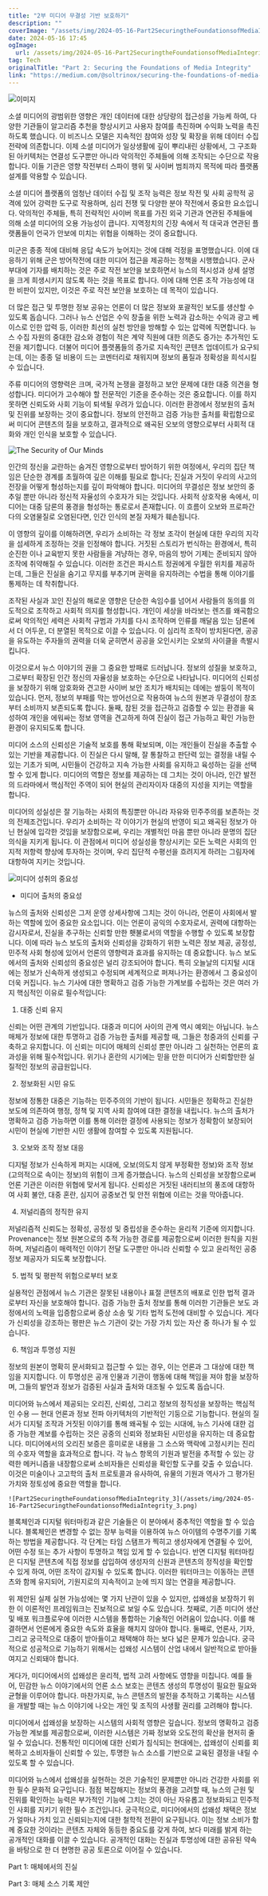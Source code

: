 ```yaml
---
title: "2부 미디어 무결성 기반 보호하기"
description: ""
coverImage: "/assets/img/2024-05-16-Part2SecuringtheFoundationsofMediaIntegrity_0.png"
date: 2024-05-16 17:45
ogImage: 
  url: /assets/img/2024-05-16-Part2SecuringtheFoundationsofMediaIntegrity_0.png
tag: Tech
originalTitle: "Part 2: Securing the Foundations of Media Integrity"
link: "https://medium.com/@soltrinox/securing-the-foundations-of-media-integrity-1092a1cb544a"
---
```



![이미지](/assets/img/2024-05-16-Part2SecuringtheFoundationsofMediaIntegrity_0.png)

소셜 미디어의 광범위한 영향은 개인 데이터에 대한 상당량의 접근성을 가능케 하여, 다양한 기관들이 알고리즘 추천을 향상시키고 사용자 참여를 촉진하며 수익화 노력을 촉진하도록 했습니다. 이 비즈니스 모델은 지속적인 참여와 성장 및 확장을 위해 데이터 수집 전략에 의존합니다. 이제 소셜 미디어가 일상생활에 깊이 뿌리내린 상황에서, 그 구조화된 아키텍처는 연결성 도구뿐만 아니라 악의적인 주체들에 의해 조작되는 수단으로 작용합니다. 이들 기관은 영향 작전부터 스파이 행위 및 사이버 범죄까지 목적에 따라 플랫폼 설계를 악용할 수 있습니다.

소셜 미디어 플랫폼의 엄청난 데이터 수집 및 조작 능력은 정보 작전 및 사회 공학적 공격에 있어 강력한 도구로 작용하며, 심리 전쟁 및 다양한 분야 작전에서 중요한 요소입니다. 악의적인 주체들, 특히 전략적인 사이버 목표를 가진 외국 기관과 연관된 주체들에 의해 소셜 미디어의 오용 가능성이 큽니다. 지역정치의 긴장 속에서 적 대국과 연관된 플랫폼들이 언국가 안보에 미치는 위협을 이해하는 것이 중요합니다.

미군은 종종 적에 대비해 응답 속도가 늦어지는 것에 대해 걱정을 표명했습니다. 이에 대응하기 위해 군은 방어작전에 대한 미디어 접근을 제공하는 정책을 시행했습니다. 군사 부대에 기자를 배치하는 것은 주로 작전 보안을 보호하면서 뉴스의 적시성과 상세 설명을 크게 희생시키지 않도록 하는 것을 목표로 합니다. 이에 대해 언론 조작 가능성에 대한 비판이 있지만, 이것은 주로 작전 보안을 보호하는 데 목적이 있습니다.

<div class="content-ad"></div>

더 많은 접근 및 투명한 정보 공유는 언론이 더 많은 정보와 포괄적인 보도를 생산할 수 있도록 돕습니다. 그러나 뉴스 산업은 수익 창출을 위한 노력과 감소하는 수익과 광고 베이스로 인한 압력 등, 이러한 최선의 실천 방안을 방해할 수 있는 압력에 직면합니다. 뉴스 수집 자원의 중대한 감소와 경험이 적은 계약 직원에 대한 의존도 증가는 추가적인 도전을 제기합니다. 더불어 미디어 플랫폼들의 증가로 지속적인 콘텐츠 업데이트가 요구되는데, 이는 종종 덜 비용이 드는 코멘터리로 채워지며 정보의 품질과 정확성을 희석시킬 수 있습니다.

주류 미디어의 영향력은 크며, 국가적 논쟁을 결정하고 보안 문제에 대한 대중 의견을 형성합니다. 미디어가 고수해야 할 전문적인 기준을 준수하는 것은 중요합니다. 이를 하지 못하면 신뢰도와 사회 기능이 퇴색될 우려가 있습니다. 이러한 환경에서 정보원의 출처 및 진위를 보장하는 것이 중요합니다. 정보의 안전하고 검증 가능한 출처를 확립함으로써 미디어 콘텐츠의 질을 보호하고, 결과적으로 왜곡된 오보의 영향으로부터 사회적 대화와 개인 인식을 보호할 수 있습니다.

![The Security of Our Minds](/assets/img/2024-05-16-Part2SecuringtheFoundationsofMediaIntegrity_1.png)

<div class="content-ad"></div>

인간의 정신을 교란하는 숨겨진 영향으로부터 방어하기 위한 여정에서, 우리의 집단 책임은 단순한 경계를 초월하여 깊은 이해를 필요로 합니다; 진실과 거짓이 우리의 사고의 전장을 어떻게 형성하는지를 깊이 파악해야 합니다. 미디어의 무결성은 정보 보안의 중추일 뿐만 아니라 정신적 자율성의 수호자가 되는 것입니다. 사회적 상호작용 속에서, 미디어는 대중 담론의 풍경을 형성하는 통로로서 존재합니다. 이 흐름이 오보와 프로파간다의 오염물질로 오염된다면, 인간 인식의 본질 자체가 훼손됩니다.

이 영향의 깊이를 이해하려면, 우리가 소비하는 각 정보 조각이 현실에 대한 우리의 지각을 섬세하게 조정하는 것을 인정해야 합니다. 거짓된 스토리가 번식하는 환경에서, 특히 순진한 이나 교육받지 못한 사람들을 겨냥하는 경우, 마음의 방어 기제는 준비되지 않아 조작에 취약해질 수 있습니다. 이러한 조건은 파시스트 정권에게 우월한 위치를 제공하는데, 그들은 진실을 숨기고 무지를 부추기며 권력을 유지하려는 수법을 통해 이야기를 통제하는 데 착취합니다.

조작된 사실과 꼬인 진실의 해로운 영향은 단순한 속임수를 넘어서 사람들의 동의를 의도적으로 조작하고 사회적 의지를 형성합니다. 개인이 세상을 바라보는 렌즈를 왜곡함으로써 악의적인 세력은 사회적 규범과 가치를 다시 조작하며 인류를 깨달음 있는 담론에서 더 어두운, 더 분열된 목적으로 이끌 수 있습니다. 이 심리적 조작이 방치된다면, 공공을 유도하는 주자들의 권력을 더욱 굳히면서 공공을 오인시키는 오보의 사이클을 촉발시킵니다.

이것으로서 뉴스 이야기의 권을 그 중요한 방패로 드러납니다. 정보의 성질을 보호하고, 그로부터 확장된 인간 정신의 자율성을 보호하는 수단으로 나타납니다. 미디어의 신뢰성을 보장하기 위해 암호화와 견고한 사이버 보안 조치가 배치되는 데에는 쌍둥이 목적이 있습니다. 먼저, 정보의 부패를 막는 방어선으로 작용하여 뉴스의 원본과 무결성이 창조부터 소비까지 보존되도록 합니다. 둘째, 참된 것을 접근하고 검증할 수 있는 환경을 육성하여 개인을 에워싸는 정보 영역을 견고하게 하여 진실이 접근 가능하고 확인 가능한 환경이 유지되도록 합니다.

<div class="content-ad"></div>

미디어 소스의 신뢰성은 기술적 보호를 통해 확보되며, 이는 개인들이 진실을 추출할 수 있는 기반을 제공합니다. 이 진실은 다시 말해, 잘 통찰하고 판단력 있는 결정을 내릴 수 있는 기초가 되며, 시민들이 건강하고 지속 가능한 사회를 유지하고 육성하는 길을 선택할 수 있게 합니다. 미디어의 역할은 정보를 제공하는 데 그치는 것이 아니라, 인간 발전의 드라마에서 핵심적인 주역이 되어 현실의 관리자이자 대중의 지성을 지키는 역할을 합니다.

미디어의 성실성은 잘 기능하는 사회의 특징뿐만 아니라 자유와 민주주의를 보존하는 것의 전제조건입니다. 우리가 소비하는 각 이야기가 현실의 반영이 되고 왜곡된 정보가 아닌 현실에 입각한 것임을 보장함으로써, 우리는 개별적인 마음 뿐만 아니라 문명의 집단 의식을 지키게 됩니다. 이 관점에서 미디어 성실성을 향상시키는 모든 노력은 사회의 인지적 저항력 향상에 투자하는 것이며, 우리 집단적 수평선을 흐려지게 하려는 그림자에 대항하여 지키는 것입니다.

![미디어 성취의 중요성](/assets/img/2024-05-16-Part2SecuringtheFoundationsofMediaIntegrity_2.png)

- 미디어 출처의 중요성

<div class="content-ad"></div>

뉴스의 출처와 신뢰성은 그저 운영 상세사항에 그치는 것이 아니라, 언론이 사회에서 발하는 역할에 있어 중요한 요소입니다. 이는 언론이 공익의 수호자로서, 권력에 대항하는 감시자로서, 진실을 추구하는 신뢰할 만한 횃불로서의 역할을 수행할 수 있도록 보장합니다. 이에 따라 뉴스 보도의 출처와 신뢰성을 강화하기 위한 노력은 정보 제공, 공정성, 민주적 사회 형성에 있어서 언론의 영향력과 효과를 유지하는 데 중요합니다. 뉴스 보도에서의 출처와 신뢰성의 중요성은 널리 강조되어야 합니다. 특히 오늘날의 디지털 시대에는 정보가 신속하게 생성되고 수정되며 세계적으로 퍼져나가는 환경에서 그 중요성이 더욱 커집니다. 뉴스 기사에 대한 명확하고 검증 가능한 가계보를 수립하는 것은 여러 가지 핵심적인 이유로 필수적입니다:

1. 대중 신뢰 유지

신뢰는 어떤 관계의 기반입니다. 대중과 미디어 사이의 관계 역시 예외는 아닙니다. 뉴스 매체가 정보에 대한 투명하고 검증 가능한 출처를 제공할 때, 그들은 청중과의 신뢰를 구축하고 유지합니다. 이 신뢰는 미디어 매체의 신뢰성 뿐만 아니라 그 실천하는 언론의 효과성을 위해 필수적입니다. 위기나 혼란의 시기에는 믿을 만한 미디어가 신뢰할만한 실질적인 정보의 공급원입니다.

2. 정보화된 시민 유도

<div class="content-ad"></div>

정보에 정통한 대중은 기능하는 민주주의의 기반이 됩니다. 시민들은 정확하고 진실한 보도에 의존하여 행정, 정책 및 지역 사회 참여에 대한 결정을 내립니다. 뉴스의 출처가 명확하고 검증 가능하면 이를 통해 이러한 결정에 사용되는 정보가 정확함이 보장되어 시민이 현실에 기반한 시민 생활에 참여할 수 있도록 지원됩니다.

3. 오보와 조작 정보 대응

디지털 정보가 신속하게 퍼지는 시대에, 오보(의도치 않게 부정확한 정보)와 조작 정보(고의적으로 속이는 정보)의 위험이 크게 증가했습니다. 뉴스의 신뢰성을 보장함으로써 언론 기관은 이러한 위협에 맞서게 됩니다. 신뢰성은 거짓된 내러티브의 풍조에 대항하여 사회 불안, 대중 혼란, 심지어 공중보건 및 안전 위협에 이르는 것을 막아줍니다.

4. 저널리즘의 정직한 유지

<div class="content-ad"></div>

저널리즘적 신뢰도는 정확성, 공정성 및 중립성을 준수하는 윤리적 기준에 의지합니다. Provenance는 정보 원본으로의 추적 가능한 경로를 제공함으로써 이러한 원칙을 지원하며, 저널리즘이 매력적인 이야기 전달 도구뿐만 아니라 신뢰할 수 있고 윤리적인 공중정보 제공자가 되도록 보장합니다.

5. 법적 및 평판적 위험으로부터 보호

실용적인 관점에서 뉴스 기관은 잘못된 내용이나 표절 콘텐츠의 배포로 인한 법적 결과로부터 자신을 보호해야 합니다. 검증 가능한 출처 정보를 통해 이러한 기관들은 보도 과정에서의 노력을 입증함으로써 중상 소송 및 기타 법적 도전에 대비할 수 있습니다. 게다가 신뢰성을 강조하는 평판은 뉴스 기관이 갖는 가장 가치 있는 자산 중 하나가 될 수 있습니다.

6. 책임과 투명성 지원

<div class="content-ad"></div>

정보의 원본이 명확히 문서화되고 접근할 수 있는 경우, 이는 언론과 그 대상에 대한 책임을 지지합니다. 이 투명성은 공개 인물과 기관이 행동에 대해 책임을 져야 함을 보장하며, 그들의 발언과 정보가 검증된 사실과 출처와 대조될 수 있도록 돕습니다.

미디어와 뉴스에서 제공되는 오리진, 신뢰성, 그리고 정보의 정직성을 보장하는 핵심적인 수용 — 현대 언론과 정보 전파 아키텍처의 기반적인 기둥으로 기능합니다. 현실의 질서가 디지털 조작과 거짓된 이야기를 통해 왜곡될 수 있는 시대에, 뉴스 기사에 대한 검증 가능한 계보를 수립하는 것은 공중의 신뢰와 정보화된 시민성을 유지하는 데 중요합니다. 미디어에서의 오리진 보증은 흥미로운 내용을 그 소스와 맥락에 고정시키는 진리의 수호자 역할을 효과적으로 합니다. 각 뉴스 항목의 기원과 발전을 추적할 수 있는 강력한 메커니즘을 내장함으로써 소비자들은 신뢰성을 확인할 도구를 갖출 수 있습니다. 이것은 미술이나 고고학의 출처 프로토콜과 유사하여, 유물의 기원과 역사가 그 평가된 가치와 정토성에 중요한 역할을 합니다.

```
![Part2SecuringtheFoundationsofMediaIntegrity_3](/assets/img/2024-05-16-Part2SecuringtheFoundationsofMediaIntegrity_3.png)
```

블록체인과 디지털 워터마킹과 같은 기술들은 이 분야에서 중추적인 역할을 할 수 있습니다. 블록체인은 변경할 수 없는 장부 능력을 이용하여 뉴스 아이템의 수명주기를 기록하는 방법을 제공합니다. 각 단계는 타임 스탬프가 찍히고 생성자에게 연결될 수 있어, 어떤 수정 또는 추가 사항이 투명하고 책임 있게 할 수 있습니다. 반면 디지털 워터마킹은 디지털 콘텐츠에 직접 정보를 삽입하여 생성자의 신원과 콘텐츠의 정직성을 확인할 수 있게 하여, 어떤 조작이 감지될 수 있도록 합니다. 이러한 워터마크는 이동하는 콘텐츠와 함께 유지되어, 기원지로의 지속적이고 눈에 띄지 않는 연결을 제공합니다.

<div class="content-ad"></div>

위 제안된 실제 실현 가능성에는 몇 가지 난관이 있을 수 있지만, 섭왜성을 보장하기 위한 이 이론적인 프레임워크는 진보적으로 보일 수도 있습니다. 첫째로, 기존 미디어 생산 및 배포 워크플로우에 이러한 시스템을 통합하는 기술적인 어려움이 있습니다. 이를 해결하면서 언론에게 중요한 속도와 효율을 해치지 않아야 합니다. 둘째로, 언론사, 기자, 그리고 궁극적으로 대중이 받아들이고 채택해야 하는 보다 넓은 문제가 있습니다. 궁극적으로 성공적으로 기능하기 위해서는 섭왜성 시스템이 산업 내에서 일반적으로 받아들여지고 신뢰돼야 합니다.

게다가, 미디어에서의 섭왜성은 윤리적, 법적 고려 사항에도 영향을 미칩니다. 예를 들어, 민감한 뉴스 이야기에서의 언론 소스 보호는 콘텐츠 생성의 투명성이 필요한 필요와 균형을 이루어야 합니다. 마찬가지로, 뉴스 콘텐츠의 발전을 추적하고 기록하는 시스템을 개발할 때는 뉴스 이야기에 나오는 개인 및 조직의 사생활 권리를 고려해야 합니다.

미디어에서 섭왜성을 보장하는 시스템의 사회적 영향은 깊습니다. 정보의 명확하고 검증 가능한 계보를 제공함으로써, 이러한 시스템은 가짜 정보와 오도전의 확산을 현저히 줄일 수 있습니다. 전통적인 미디어에 대한 신뢰가 침식되는 현대에는, 섭왜성이 신뢰를 회복하고 소비자들이 신뢰할 수 있는, 투명한 뉴스 소스를 기반으로 교육된 결정을 내릴 수 있도록 할 수 있습니다.

미디어와 뉴스에서 섭왜성을 실현하는 것은 기술적인 문제뿐만 아니라 건강한 사회를 위한 필수 문화적 요구입니다. 점점 복잡해지는 정보의 풍경을 고려할 때, 뉴스의 근원 및 진위를 확인하는 능력은 부가적인 기능에 그치는 것이 아닌 자유롭고 정보화되고 민주적인 사회를 지키기 위한 필수 조건입니다. 궁극적으로, 미디어에서의 섭왜성 채택은 정보가 얼마나 가치 있고 신뢰되는지에 대한 철학적 전환이 요구됩니다. 이는 정보 소비가 함께 중요한 것이라는 콘텐츠 자체와 동등한 중요도를 갖게 하여, 보다 미래를 밝게 하는 공개적인 대화를 이끌 수 있습니다. 공개적인 대화는 진실과 투명성에 대한 공유된 약속을 바탕으로 한 더 현명한 공공 토론으로 이어질 수 있습니다.

<div class="content-ad"></div>

Part 1: 매체에서의 진실

Part 3: 매체 소스 기록 제안